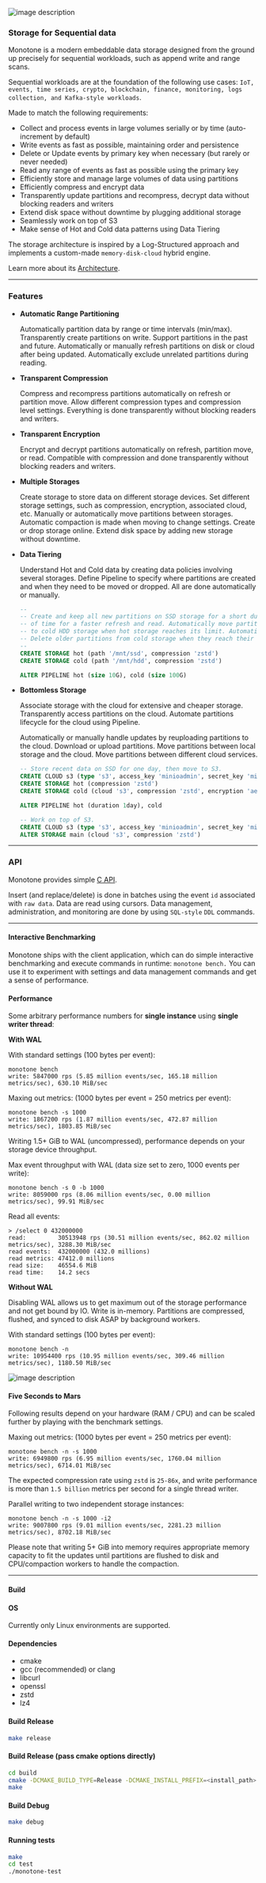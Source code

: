 
![image description](.github/logo.png)

### Storage for Sequential data

Monotone is a modern embeddable data storage designed from the ground up precisely
for sequential workloads, such as append write and range scans.

Sequential workloads are at the foundation of the following use cases: `IoT, events, time series, crypto, blockchain, finance, monitoring,
logs collection, and Kafka-style workloads`.

Made to match the following requirements:

- Collect and process events in large volumes serially or by time (auto-increment by default)
- Write events as fast as possible, maintaining order and persistence
- Delete or Update events by primary key when necessary (but rarely or never needed)
- Read any range of events as fast as possible using the primary key
- Efficiently store and manage large volumes of data using partitions
- Efficiently compress and encrypt data
- Transparently update partitions and recompress, decrypt data without blocking readers and writers
- Extend disk space without downtime by plugging additional storage
- Seamlessly work on top of S3
- Make sense of Hot and Cold data patterns using Data Tiering

The storage architecture is inspired by a Log-Structured approach and implements a custom-made `memory-disk-cloud`
hybrid engine.

Learn more about its [Architecture](ARCHITECTURE.md).

----

### Features

- **Automatic Range Partitioning**

    Automatically partition data by range or time intervals (min/max).
	Transparently create partitions on write.
	Support partitions in the past and future.
	Automatically or manually refresh partitions on disk or cloud after being updated.
	Automatically exclude unrelated partitions during reading.

- **Transparent Compression**

    Compress and recompress partitions automatically on refresh or partition move.
	Allow different compression types and compression level settings.
	Everything is done transparently without blocking readers and writers.

- **Transparent Encryption**
	
	Encrypt and decrypt partitions automatically on refresh, partition move, or read.
	Compatible with compression and done transparently without blocking readers and writers.
  
- **Multiple Storages**

    Create storage to store data on different storage devices.
	Set different storage settings, such as compression, encryption, associated cloud, etc.
	Manually or automatically move partitions between storages.
	Automatic compaction is made when moving to change settings.
	Create or drop storage online.
	Extend disk space by adding new storage without downtime.

- **Data Tiering**

    Understand Hot and Cold data by creating data policies involving several storages.
	Define Pipeline to specify where partitions are created and when they need to be moved or dropped.
	All are done automatically or manually.

	```SQL
 	--
 	-- Create and keep all new partitions on SSD storage for a short duration
	-- of time for a faster refresh and read. Automatically move partitions
	-- to cold HDD storage when hot storage reaches its limit. Automatically
	-- Delete older partitions from cold storage when they reach their limit.
 	--
	CREATE STORAGE hot (path '/mnt/ssd', compression 'zstd')
	CREATE STORAGE cold (path '/mnt/hdd', compression 'zstd')

	ALTER PIPELINE hot (size 10G), cold (size 100G)
	```

- **Bottomless Storage**

    Associate storage with the cloud for extensive and cheaper storage.
	Transparently access partitions on the cloud.
	Automate partitions lifecycle for the cloud using Pipeline.

    Automatically or manually handle updates by reuploading partitions to the cloud.
	Download or upload partitions.
	Move partitions between local storage and the cloud.
	Move partitions between different cloud services.

	```SQL
 	-- Store recent data on SSD for one day, then move to S3.
	CREATE CLOUD s3 (type 's3', access_key 'minioadmin', secret_key 'minioadmin', url 'localhost:9000')
	CREATE STORAGE hot (compression 'zstd')
	CREATE STORAGE cold (cloud 's3', compression 'zstd', encryption 'aes')

	ALTER PIPELINE hot (duration 1day), cold
	```

	```SQL
	-- Work on top of S3.
 	CREATE CLOUD s3 (type 's3', access_key 'minioadmin', secret_key 'minioadmin', url 'localhost:9000')
	ALTER STORAGE main (cloud 's3', compression 'zstd')
	```

----

### API

Monotone provides simple [C API](monotone/main/api/monotone.h).

Insert (and replace/delete) is done in batches using the event `id` associated with `raw data`.
Data are read using cursors.
Data management, administration, and monitoring are done by using `SQL-style` `DDL` commands.

----

#### Interactive Benchmarking

Monotone ships with the client application, which can do simple interactive benchmarking and
execute commands in runtime: `monotone bench.` You can use it to experiment with settings and data management commands and get a sense of performance.

#### Performance

Some arbitrary performance numbers for **single instance** using **single writer thread**:

**With WAL**

With standard settings (100 bytes per event):

```
monotone bench
write: 5847000 rps (5.85 million events/sec, 165.18 million metrics/sec), 630.10 MiB/sec
```

Maxing out metrics: (1000 bytes per event = 250 metrics per event):

```
monotone bench -s 1000
write: 1867200 rps (1.87 million events/sec, 472.87 million metrics/sec), 1803.85 MiB/sec
```
Writing 1.5+ GiB to WAL (uncompressed), performance depends on your storage device throughput.

Max event throughput with WAL (data size set to zero, 1000 events per write):

```
monotone bench -s 0 -b 1000
write: 8059000 rps (8.06 million events/sec, 0.00 million metrics/sec), 99.91 MiB/sec
```

Read all events:

```
> /select 0 432000000
read:         30513948 rps (30.51 million events/sec, 862.02 million metrics/sec), 3288.30 MiB/sec
read events:  432000000 (432.0 millions)
read metrics: 47412.0 millions
read size:    46554.6 MiB
read time:    14.2 secs
```

**Without WAL**

Disabling WAL allows us to get maximum out of the storage performance and not get bound by IO.
Write is in-memory. Partitions are compressed, flushed, and synced to disk ASAP by background workers.

With standard settings (100 bytes per event):

```
monotone bench -n
write: 10954400 rps (10.95 million events/sec, 309.46 million metrics/sec), 1180.50 MiB/sec
```

![image description](.github/bench.gif)

#### Five Seconds to Mars

Following results depend on your hardware (RAM / CPU) and can be scaled further by playing with the benchmark settings.

Maxing out metrics: (1000 bytes per event = 250 metrics per event):

```
monotone bench -n -s 1000
write: 6949800 rps (6.95 million events/sec, 1760.04 million metrics/sec), 6714.01 MiB/sec
```

The expected compression rate using `zstd` is `25-86x`, and write performance is more than `1.5 billion` metrics per second for a
single thread writer.

Parallel writing to two independent storage instances:

```
monotone bench -n -s 1000 -i2
write: 9007800 rps (9.01 million events/sec, 2281.23 million metrics/sec), 8702.18 MiB/sec
```

Please note that writing 5+ GiB into memory requires appropriate memory capacity to fit the updates until
partitions are flushed to disk and CPU/compaction workers to handle the compaction.

----

#### Build

#### OS

Currently only Linux environments are supported.

#### Dependencies

- cmake
- gcc (recommended) or clang
- libcurl
- openssl
- zstd
- lz4

#### Build Release

```sh
make release
```

#### Build Release (pass cmake options directly)

```sh
cd build
cmake -DCMAKE_BUILD_TYPE=Release -DCMAKE_INSTALL_PREFIX=<install_path> .
make
```

#### Build Debug

```sh
make debug
```

#### Running tests

```sh
make
cd test
./monotone-test
```

